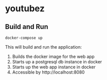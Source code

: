 # youtubez


## Build and Run

```docker-compose up```

This will build and run the application:
1. Builds the docker image for the web app
2. Starts up a postgresql db instance in docker
3. Starts up the web app instance in docker
4. Accessible by http://localhost:8080



